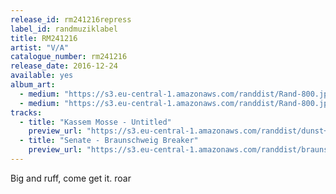 ```yaml
---
release_id: rm241216repress
label_id: randmuziklabel
title: RM241216
artist: "V/A"
catalogue_number: rm241216
release_date: 2016-12-24
available: yes
album_art: 
  - medium: "https://s3.eu-central-1.amazonaws.com/randdist/Rand-800.jpg"
  - medium: "https://s3.eu-central-1.amazonaws.com/randdist/Rand-800.jpg"
tracks:
  - title: "Kassem Mosse - Untitled"
    preview_url: "https://s3.eu-central-1.amazonaws.com/randdist/dunst+cut+up+edit.mp3"
  - title: "Senate - Braunschweig Breaker"
    preview_url: "https://s3.eu-central-1.amazonaws.com/randdist/braunschweig+breaker.mp3"
---
```

Big and ruff, come get it. roar 
